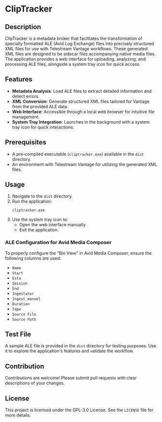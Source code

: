 # ClipTracker

## Description

ClipTracker is a metadata broker that facilitates the transformation of specially formatted ALE (Avid Log Exchange) files into precisely structured XML files for use with Telestream Vantage workflows. These generated XML files are designed to be sidecar files accompanying native media files. The application provides a web interface for uploading, analyzing, and processing ALE files, alongside a system tray icon for quick access.

## Features

- **Metadata Analysis**: Load ALE files to extract detailed information and detect errors.
- **XML Conversion**: Generate structured XML files tailored for Vantage from the provided ALE data.
- **Web Interface**: Accessible through a local web browser for intuitive file management.
- **System Tray Integration**: Launches in the background with a system tray icon for quick interactions.

## Prerequisites

- A pre-compiled executable (`cliptracker.exe`) available in the `dist` directory.
- An environment with Telestream Vantage for utilizing the generated XML files.

## Usage

1. Navigate to the `dist` directory.
2. Run the application:
   ```bash
   cliptracker.exe
   ```
3. Use the system tray icon to:
   - Open the web interface manually.
   - Exit the application.

### ALE Configuration for Avid Media Composer

To properly configure the "Bin View" in Avid Media Composer, ensure the following columns are used:

- `Name`
- `Start`
- `Esta`
- `Session`
- `End`
- `Ingestator`
- `Ingest_manuel`
- `Duration`
- `Tape`
- `Source File`
- `Source Path`

## Test File

A sample ALE file is provided in the `dist` directory for testing purposes. Use it to explore the application's features and validate the workflow.

## Contribution

Contributions are welcome! Please submit pull requests with clear descriptions of your changes.

## License

This project is licensed under the GPL-3.0 License. See the `LICENSE` file for more details.

